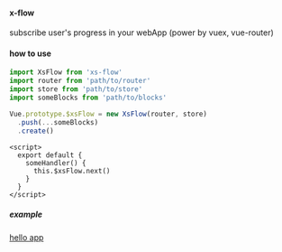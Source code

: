 #### x-flow
subscribe user's progress in your webApp (power by vuex, vue-router)

#### how to use
```ts
import XsFlow from 'xs-flow'
import router from 'path/to/router'
import store from 'path/to/store'
import someBlocks from 'path/to/blocks'

Vue.prototype.$xsFlow = new XsFlow(router, store)
  .push(...someBlocks)
  .create()
```

```vue
<script>
  export default {
    someHandler() {
      this.$xsFlow.next()
    }
  }
</script>
```

##### example
[hello app](https://zouhangwithsweet.github.io/x-flow/examples/index#/)